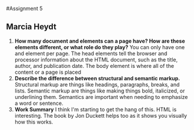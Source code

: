 #Assignment 5
## Marcia Heydt

1. ****How many document <head> and <body> elements can a page have? How are these elements different, or what role do they play?****
    You can only have one <head> and <body> element per page. The head elements tell the browser and processor information about the HTML document, such as the title, author, and publication date. The body element is where all of the content or a page is placed
2. ****Describe the difference between structural and semantic markup.****
    Structural markup are things like headings, paragraphs, breaks, and lists. Semantic markup are things like making things bold, italicized, or underlining them. Semantics are important when needing to emphasize a word or sentence.
3. ****Work Summary****
    I think I'm starting to get the hang of this.  HTML is interesting.  The book by Jon Duckett helps too as it shows you visually how this works.
